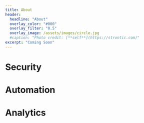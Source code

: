 ```yaml
---
title: About
header:
  headline: "About"
  overlay_color: "#000"
  overlay_filter: "0.5"
  overlay_image: /assets/images/circle.jpg
  #caption: "Photo credit: [**self**](https://strontic.com)"
excerpt: "Coming Soon"
---
```


# Security

# Automation

# Analytics